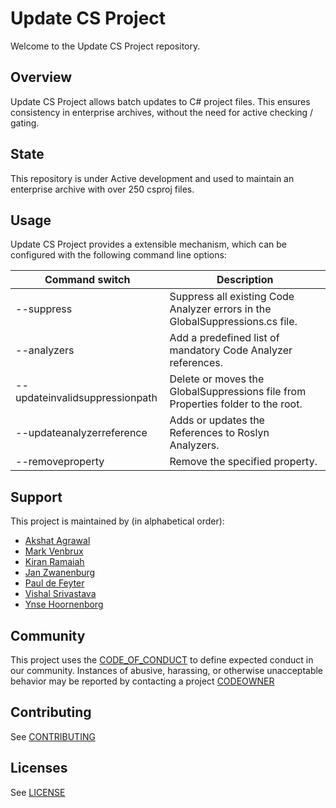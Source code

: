 # Update CS Project

Welcome to the Update CS Project repository.

## Overview

Update CS Project allows batch updates to C# project files. This ensures consistency in enterprise archives, without the need for active checking / gating.

## State

This repository is under Active development and used to maintain an enterprise archive with over 250 csproj files.

## Usage

Update CS Project provides a extensible mechanism, which can be configured with the following command line options:

| Command switch                 | Description                                                                    |
|--------------------------------|--------------------------------------------------------------------------------|
| --suppress                     | Suppress all existing Code Analyzer errors in the GlobalSuppressions.cs file.  |
| --analyzers                    | Add a predefined list of mandatory Code Analyzer references.                   |
| --updateinvalidsuppressionpath | Delete or moves the GlobalSuppressions file from Properties folder to the root.|
| --updateanalyzerreference      | Adds or updates the References to Roslyn Analyzers.                            |
| --removeproperty               | Remove the specified property.                                                 |

## Support

This project is maintained by (in alphabetical order):
- [Akshat Agrawal](mailto:akshat.agrawal@philips.com)
- [Mark Venbrux](mailto:mark.venbrux@philips.com)
- [Kiran Ramaiah](mailto:kiran.ramaiah@philips.com)
- [Jan Zwanenburg](mailto:jan.zwanenburg@philips.com)
- [Paul de Feyter](mailto:paul.de.feyter@philips.com)
- [Vishal Srivastava](mailto:vishal.srivastava@philips.com)
- [Ynse Hoornenborg](mailto:ynse.hoornenborg@philips.com)

## Community

This project uses the [CODE_OF_CONDUCT](./CODE_OF_CONDUCT.md) to define expected conduct in our community. Instances of
abusive, harassing, or otherwise unacceptable behavior may be reported by contacting a project [CODEOWNER](./.github/CODEOWNERS)

## Contributing

See [CONTRIBUTING](./CONTRIBUTING.md)

## Licenses

See [LICENSE](./LICENSE)
